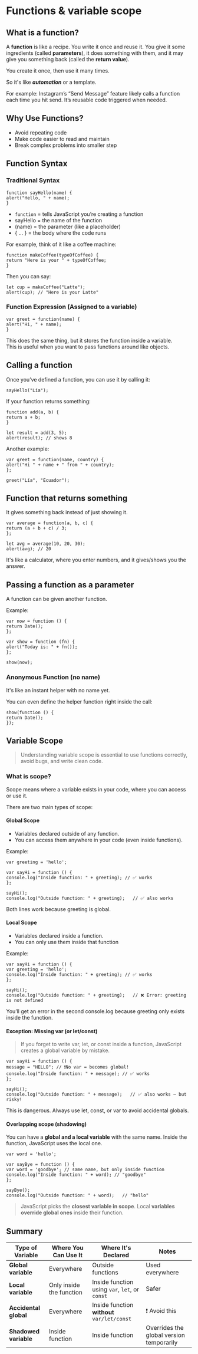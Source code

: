 # Functions & variable scope

## What is a function? 

A **function** is like a recipe. You write it once and reuse it. 
You give it some ingredients (called **parameters**), it does something with them, and it may give you something back (called the **return value**).

You create it once, then use it many times.

So it's like ***automation*** or a template.  

For example: Instagram’s “Send Message” feature likely calls a function each time you hit send. It’s reusable code triggered when needed.

## Why Use Functions?
- Avoid repeating code
- Make code easier to read and maintain
- Break complex problems into smaller step

## Function Syntax 

### Traditional Syntax

    function sayHello(name) {
    alert("Hello, " + name);
    }

- `function` = tells JavaScript you’re creating a function
- sayHello = the name of the function
- (name) = the parameter (like a placeholder)
- { ... } = the body where the code runs

For example, think of it like a coffee machine:

    function makeCoffee(typeOfCoffee) {
    return "Here is your " + typeOfCoffee;
    }

Then you can say:

    let cup = makeCoffee("Latte");
    alert(cup); // "Here is your Latte"


### Function Expression (Assigned to a variable)

    var greet = function(name) {
    alert("Hi, " + name);
    }

This does the same thing, but it stores the function inside a variable.  
This is useful when you want to pass functions around like objects.

## Calling a function 

Once you’ve defined a function, you can use it by calling it:

    sayHello("Lía");

If your function returns something:

    function add(a, b) {
    return a + b;
    }

    let result = add(3, 5);
    alert(result); // shows 8

Another example: 

    var greet = function(name, country) {
    alert("Hi " + name + " from " + country);
    };

    greet("Lía", "Ecuador");

## Function that returns something

It gives something back instead of just showing it. 

    var average = function(a, b, c) {
    return (a + b + c) / 3;
    };

    let avg = average(10, 20, 30);
    alert(avg); // 20

It's like a calculator, where you enter numbers, and it gives/shows you the answer. 


## Passing a function as a parameter

A function can be given another function. 

Example: 

    var now = function () {
    return Date();
    };

    var show = function (fn) {
    alert("Today is: " + fn());
    };

    show(now);

### Anonymous Function (no name)

It's like an instant helper with no name yet.  

You can even define the helper function right inside the call:

    show(function () {
    return Date();
    });






## Variable Scope

> Understanding variable scope is essential to use functions correctly, avoid bugs, and write clean code.

### What is scope?

Scope means where a variable exists in your code, where you can access or use it.  

There are two main types of scope:

#### Global Scope
- Variables declared outside of any function.
- You can access them anywhere in your code (even inside functions).

Example: 

    var greeting = 'hello';

    var sayHi = function () {
    console.log("Inside function: " + greeting); // ✅ works
    };

    sayHi();
    console.log("Outside function: " + greeting);   // ✅ also works

Both lines work because greeting is global.

#### Local Scope
- Variables declared inside a function.
- You can only use them inside that function

Example: 

    var sayHi = function () {
    var greeting = 'hello';
    console.log("Inside function: " + greeting); // ✅ works
    };

    sayHi();
    console.log("Outside function: " + greeting);   // ❌ Error: greeting is not defined

You’ll get an error in the second console.log because greeting only exists inside the function.

#### Exception: Missing var (or let/const)
> If you forget to write var, let, or const inside a function, JavaScript creates a global variable by mistake. 

    var sayHi = function () {
    message = "HELLO"; // ❗No var = becomes global!
    console.log("Inside function: " + message); // ✅ works
    };

    sayHi();
    console.log("Outside function: " + message);   // ✅ also works — but risky!

This is dangerous. Always use let, const, or var to avoid accidental globals.

#### Overlapping scope (shadowing)

You can have a **global and a local variable** with the same name.
Inside the function, JavaScript uses the local one.

    var word = 'hello';

    var sayBye = function () {
    var word = 'goodbye'; // same name, but only inside function
    console.log("Inside function: " + word); // "goodbye"
    };

    sayBye();
    console.log("Outside function: " + word);   // "hello"

> JavaScript picks the **closest variable in scope**. Local **variables override global ones** inside their function.


## Summary 

| Type of Variable     | Where You Can Use It       | Where It's Declared                      | Notes                                   |
|----------------------|----------------------------|-------------------------------------------|-----------------------------------------|
| **Global variable**   | Everywhere                 | Outside functions                         | Used everywhere                         |
| **Local variable**    | Only inside the function   | Inside function using `var`, `let`, or `const` | Safer                                  |
| **Accidental global** | Everywhere                 | Inside function **without** `var/let/const` | ❗ Avoid this                            |
| **Shadowed variable** | Inside function            | Inside function                           | Overrides the global version temporarily |

